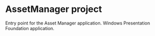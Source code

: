# AssetManager project

Entry point for the Asset Manager application.
Windows Presentation Foundation application.